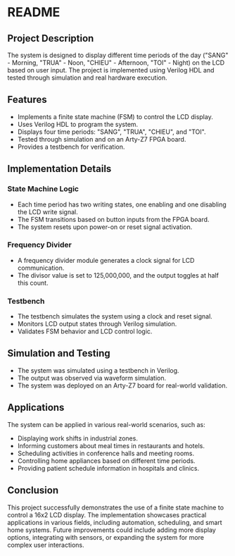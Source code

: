 # README


## Project Description

The system is designed to display different time periods of the day ("SANG" - Morning, "TRUA" - Noon, "CHIEU" - Afternoon, "TOI" - Night) on the LCD based on user input. The project is implemented using Verilog HDL and tested through simulation and real hardware execution.

## Features

- Implements a finite state machine (FSM) to control the LCD display.
- Uses Verilog HDL to program the system.
- Displays four time periods: "SANG", "TRUA", "CHIEU", and "TOI".
- Tested through simulation and on an Arty-Z7 FPGA board.
- Provides a testbench for verification.

## Implementation Details

### State Machine Logic

- Each time period has two writing states, one enabling and one disabling the LCD write signal.
- The FSM transitions based on button inputs from the FPGA board.
- The system resets upon power-on or reset signal activation.

### Frequency Divider

- A frequency divider module generates a clock signal for LCD communication.
- The divisor value is set to 125,000,000, and the output toggles at half this count.

### Testbench

- The testbench simulates the system using a clock and reset signal.
- Monitors LCD output states through Verilog simulation.
- Validates FSM behavior and LCD control logic.

## Simulation and Testing

- The system was simulated using a testbench in Verilog.
- The output was observed via waveform simulation.
- The system was deployed on an Arty-Z7 board for real-world validation.

## Applications

The system can be applied in various real-world scenarios, such as:

- Displaying work shifts in industrial zones.
- Informing customers about meal times in restaurants and hotels.
- Scheduling activities in conference halls and meeting rooms.
- Controlling home appliances based on different time periods.
- Providing patient schedule information in hospitals and clinics.

## Conclusion

This project successfully demonstrates the use of a finite state machine to control a 16x2 LCD display. The implementation showcases practical applications in various fields, including automation, scheduling, and smart home systems. Future improvements could include adding more display options, integrating with sensors, or expanding the system for more complex user interactions.
